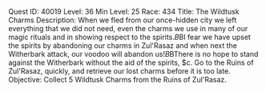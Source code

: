 Quest ID: 40019
Level: 36
Min Level: 25
Race: 434
Title: The Wildtusk Charms
Description: When we fled from our once-hidden city we left everything that we did not need, even the charms we use in many of our magic rituals and in showing respect to the spirits.$B$BI fear we have upset the spirits by abandoning our charms in Zul'Rasaz and when next the Witherbark attack, our voodoo will abandon us!$B$BThere is no hope to stand against the Witherbark without the aid of the spirits, $c. Go to the Ruins of Zul'Rasaz, quickly, and retrieve our lost charms before it is too late.
Objective: Collect 5 Wildtusk Charms from the Ruins of Zul'Rasaz.
